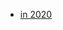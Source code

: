 <style>
@media (prefers-color-scheme: dark) {
  body {
    background-color: #242122;
    color: #efefef;
  }
}
</style>

- [in 2020](./2020)

